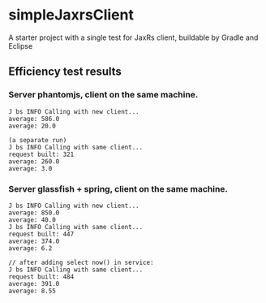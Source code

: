# simpleJaxrsClient
A starter project with a single test for JaxRs client, buildable by Gradle and Eclipse

## Efficiency test results

### Server phantomjs, client on the same machine.

    J bs INFO Calling with new client...
    average: 586.0
    average: 20.0
    
    (a separate run)
    J bs INFO Calling with same client...
    request built: 321
    average: 260.0
    average: 3.0

### Server glassfish + spring, client on the same machine.

    J bs INFO Calling with new client...
    average: 850.0
    average: 40.0
    J bs INFO Calling with same client...
    request built: 447
    average: 374.0
    average: 6.2
    
    // after adding select now() in service:
    J bs INFO Calling with same client...
    request built: 484
    average: 391.0
    average: 8.55

